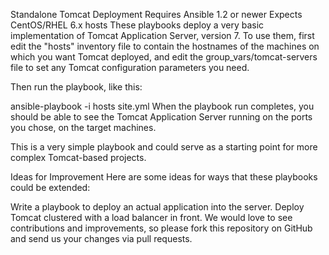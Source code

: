 Standalone Tomcat Deployment
Requires Ansible 1.2 or newer
Expects CentOS/RHEL 6.x hosts
These playbooks deploy a very basic implementation of Tomcat Application Server, version 7. To use them, first edit the "hosts" inventory file to contain the hostnames of the machines on which you want Tomcat deployed, and edit the group_vars/tomcat-servers file to set any Tomcat configuration parameters you need.

Then run the playbook, like this:

ansible-playbook -i hosts site.yml
When the playbook run completes, you should be able to see the Tomcat Application Server running on the ports you chose, on the target machines.

This is a very simple playbook and could serve as a starting point for more complex Tomcat-based projects.

Ideas for Improvement
Here are some ideas for ways that these playbooks could be extended:

Write a playbook to deploy an actual application into the server.
Deploy Tomcat clustered with a load balancer in front.
We would love to see contributions and improvements, so please fork this repository on GitHub and send us your changes via pull requests.